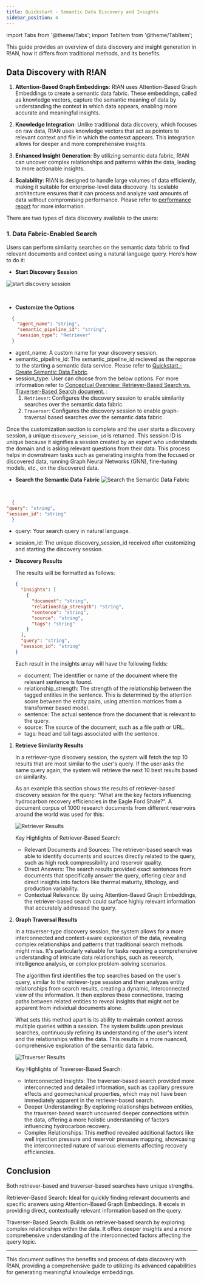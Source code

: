```yaml
---
title: Quickstart - Semantic Data Discovery and Insights
sidebar_position: 4
---
```


import Tabs from '@theme/Tabs';
import TabItem from '@theme/TabItem';

This guide provides an overview of data discovery and insight generation in R!AN, how it differs from traditional methods, and its benefits. 

## Data Discovery with R!AN

1. **Attention-Based Graph Embeddings**: R!AN uses Attention-Based Graph Embeddings to create a semantic data fabric. These embeddings, called as knowledge vectors, capture the semantic meaning of data by understanding the context in which data appears, enabling more accurate and meaningful insights.

2. **Knowledge Integration**: Unlike traditional data discovery, which focuses on raw data, R!AN uses knowledge vectors that act as pointers to relevant context and file in which the contesxt appears. This integration allows for deeper and more comprehensive insights.

3. **Enhanced Insight Generation**: By utilizing semantic data fabric, R!AN can uncover complex relationships and patterns within the data, leading to more actionable insights.

4. **Scalability**: R!AN is designed to handle large volumes of data efficiently, making it suitable for enterprise-level data discovery. Its scalable architecture ensures that it can process and analyze vast amounts of data without compromising performance. Please refer to [performance report](../overview/performance_report.md) for more information.


  There are two types of data discovery available to the users:

  ### 1. Data Fabric-Enabled Search

  Users can perform similarity searches on the semantic data fabric to find relevant documents and context using a natural language query. Here’s how to do it:

  - **Start Discovery Session**

  ![start discovery session](../assets/get-started/start_discovery_session.png)

  <br />

  - **Customize the Options**

  ```json
    {
      "agent_name": "string",
      "semantic_pipeline_id": "string",
      "session_type": "Retriever"
    }
  ```

  - agent_name: A custom name for your discovery session. 
  - semantic_pipeline_id: The semantic_pipeline_id recieved as the reponse to the starting a semantic data service. Please refer to [Quickstart - Create Semantic Data Fabric](../get-started/quickstart-2.md).
  - session_type: User can choose from the below options. For more information refer to [Conceptual Overview: Retriever-Based Search vs. Traverser-Based Search document.](../advanced/retriever_traversar_review.md) :
    1. `Retriever`: Configures the discovery session to enable similarity searches over the semantic data fabric.
    2. `Traverser`: Configures the discovery session to enable graph-traversal based searches over the semantic data fabric.
  
  Once the customization section is complete and the user starts a discovery session, a unique `discovery_session_id` is returned. This session ID is unique because it signifies a session created by an expert who understands the domain and is asking relevant questions from their data. This process helps in downstream tasks such as generating insights from the focused or discovered data, running Graph Neural Networks (GNN), fine-tuning models, etc., on the discovered data.

  - **Search the Semantic Data Fabric**
  ![Search the Semantic Data Fabric](../assets/get-started/discovery_search.png)

  <br />

  ```json
    {
  "query": "string",
  "session_id": "string"
    }
  ```
  - query: Your search query in natural language.
  - session_id: The unique discovery_session_id received after customizing and starting the discovery session.

  - **Discovery Results**
      
      The results will be formatted as follows:
      ```json
      {
        "insights": [
          {
            "document": "string",
            "relationship_strength": "string",
            "sentence": "string",
            "source": "string",
            "tags": "string"
          }
        ],
        "query": "string",
        "session_id": "string"
      }
      ```
    Each result in the insights array will have the following fields:

      - document: The identifier or name of the document where the relevant sentence is found.
      - relationship_strength: The strength of the relationship between the tagged entities in the sentence. This is determined by the attention score between the entity pairs, using attention matrices from a transformer based model.
      - sentence: The actual sentence from the document that is relevant to the query.
      - source: The source of the document, such as a file path or URL.
      - tags: head and tail tags associated with the sentence.


  1. **Retrieve Similarity Results**
      
      In a retriever-type discovery session, the system will fetch the top 10 results that are most similar to the user's query. If the user asks the same query again, the system will retrieve the next 10 best results based on similarity.
      
      As an example this section shows the results of retriever-based discovery session for the query: "What are the key factors influencing hydrocarbon recovery efficiencies in the Eagle Ford Shale?". A document corpus of 1000 research documents from different reservoirs around the world was used for this:

     ![Retriever Results](../assets/get-started/embedding_based_search.png)
     <br />

      Key Highlights of Retriever-Based Search:

      - Relevant Documents and Sources: The retriever-based search was able to identify documents and sources directly related to the query, such as high rock compressibility and reservoir quality.
      - Direct Answers: The search results provided exact sentences from documents that specifically answer the query, offering clear and direct insights into factors like thermal maturity, lithology, and production variability.
      - Contextual Relevance: By using Attention-Based Graph Embeddings, the retriever-based search could surface highly relevant information that accurately addressed the query.


  2. **Graph Traversal Results**
      
      In a traverser-type discovery session, the system allows for a more interconnected and context-aware exploration of the data, revealing complex relationships and patterns that traditional search methods might miss. It's particularly valuable for tasks requiring a comprehensive understanding of intricate data relationships, such as research, intelligence analysis, or complex problem-solving scenarios.

      The algorithm first identifies the top searches based on the user's query, similar to the retriever-type session and then analyzes entity relationships from search results, creating a dynamic, interconnected view of the information. It then explores these connections, tracing paths between related entities to reveal insights that might not be apparent from individual documents alone.

      What sets this method apart is its ability to maintain context across multiple queries within a session. The system builds upon previous searches, continuously refining its understanding of the user's intent and the relationships within the data. This results in a more nuanced, comprehensive exploration of the semantic data fabric.

      ![Traverser Results](../assets/get-started/traverser_based_search.png)
      <br />

      Key Highlights of Traverser-Based Search:

        - Interconnected Insights: The traverser-based search provided more interconnected and detailed information, such as capillary pressure effects and geomechanical properties, which may not have been immediately apparent in the retriever-based search.
        - Deeper Understanding: By exploring relationships between entities, the traverser-based search uncovered deeper connections within the data, offering a more holistic understanding of factors influencing hydrocarbon recovery.
        - Complex Relationships: This method revealed additional factors like well injection pressure and reservoir pressure mapping, showcasing the interconnected nature of various elements affecting recovery efficiencies.
      


## Conclusion
  Both retriever-based and traverser-based searches have unique strengths.
  
  Retriever-Based Search: Ideal for quickly finding relevant documents and specific answers using Attention-Based Graph Embeddings. It excels in providing direct, contextually relevant information based on the query.
  
  Traverser-Based Search: Builds on retriever-based search by exploring complex relationships within the data. It offers deeper insights and a more comprehensive understanding of the interconnected factors affecting the query topic.



---

This document outlines the benefits and process of data discovery with R!AN, providing a comprehensive guide to utilizing its advanced capabilities for generating meaningful knowledge embeddings.
